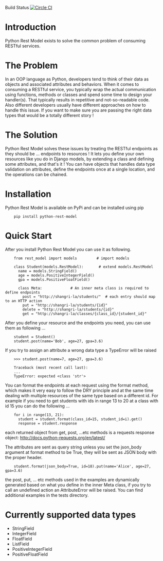 Build Status [![Circle CI](https://circleci.com/gh/mdaif/python-rest-model/tree/master.svg?style=svg)](https://circleci.com/gh/mdaif/python-rest-model/tree/master)

Introduction
============
Python Rest Model exists to solve the common problem of consuming RESTful services.

The Problem
============
In an OOP language as Python, developers tend to think of their data as objects and associated attributes and behaviors. When it comes to consuming a RESTful service, you typically wrap the actual communication using functions, methods or classes and spend some time to design your handler(s). That typically results in repetitive and not-so-readable code. Also different developers usually have different approaches on how to handle this issue. If you want to make sure you are passing the right data types that would be a totally different story !

The Solution
============
Python Rest Model solves these issues by treating the RESTful endpoints as they should be ... endpoints to resources !
It lets you define your own resources like you do in Django models, by extending a class and defining some attributes, and that's it ! You can have objects that handles data type validation on attributes, define the endpoints once at a single location, and the operations can be chained.

Installation
============
Python Rest Model is available on PyPi and can be installed using pip

```
    pip install python-rest-model
```

Quick Start
============

After you install Python Rest Model you can use it as following.
```
    from rest_model import models         # import models

    class Student(models.RestModel):       # extend models.RestModel
      name = models.StringField()
      age = models.PositiveIntegerField()
      gpa = models.PositiveFloatField()

      class Meta:             # An inner meta class is required to define endpoints
        post = "http://shangri-la/students/"  # each entry should map to an HTTP action
        put = "http://shangri-la/students/{id}"
        delete = "http://shangri-la/students/{id}"
        get = "http://shangri-la/classes/{class_id}/{student_id}"
```

After you define your resource and the endpoints you need, you can use them as following ...
```
    student = Student()
    student.post(name='Bob', age=27, gpa=3.6)
```

If you try to assign an attribute a wrong data type a TypeError will be raised
```
    >>> student.post(name=7, age=27, gpa=3.6)
```
```  
    Traceback (most recent call last):
    ...
    TypeError: expected <class 'str'>
```

You can format the endpoints at each request using the format method,
which makes it very easy to follow the DRY principle and at the same time dealing with multiple resources of the
same type based on a different id. For example if you need to get students with ids in range 13 to 20 at a
class with id 15 you can do the following ...

```
    for i in range(13, 21):
      student = student.format(class_id=15, student_id=i).get()
      response = student.response
```

each returned object from get, post, ...etc methods is a requests
response object: http://docs.python-requests.org/en/latest/

The attributes are sent as query string unless you set the json_body argument at format method to be True, they
will be sent as JSON body with the proper header.

```
    student.format(json_body=True, id=18).put(name='Alice', age=27, gpa=3.6)
```
the post, put, ... etc methods used in the examples are dynamically generated based on what you define in the
inner Meta class, if you try to call an undefined action an AttributeError will be raised.
You can find additional examples in the tests directory.

Currently supported data types
============
 - StringField
 - IntegerField
 - FloatField
 - ListField
 - PositiveIntegerField
 - PositiveFloatField
